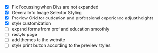- [x] Fix Focussing when Divs are not expanded 
- [x] GeneralInfo Image Selector Styling
- [x] Preview Grid for eudcation and professional experience adjust heights
- [x] style customization
- [ ] expand forms from prof and education smoothly
- [ ] restyle page
- [ ] add themes to the website
- [ ] style print button according to the preview styles